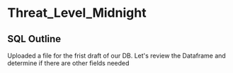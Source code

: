 # Threat_Level_Midnight

## SQL Outline
Uploaded a file for the frist draft of our DB. Let's review the Dataframe and determine if there are other fields needed 
